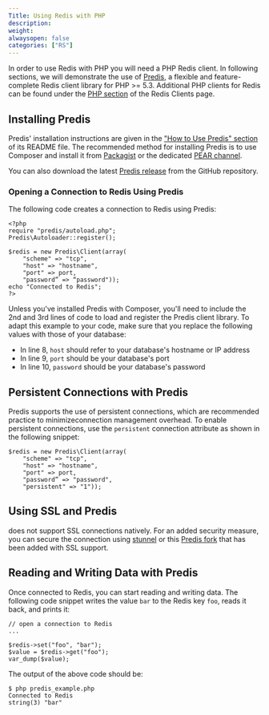 ```yaml
---
Title: Using Redis with PHP
description:
weight:
alwaysopen: false
categories: ["RS"]
---
```


In order to use Redis with PHP you will need a PHP Redis client. In following sections, we will demonstrate the use of [Predis](https://github.com/nrk/predis), a flexible and feature-complete Redis client library for PHP >= 5.3. Additional PHP clients for Redis can be found under the [PHP section](http://redis.io/clients#PHP) of the Redis Clients page.

## Installing Predis

Predis' installation instructions are given in the ["How to Use Predis" section](https://github.com/nrk/predis#how-to-use-predis) of its README file. The recommended method for installing Predis is to use Composer and install it from [Packagist](https://packagist.org/packages/predis/predis) or the dedicated [PEAR channel](http://pear.nrk.io/).

You can also download the latest [Predis release](https://github.com/nrk/predis/releases) from the GitHub repository.

### Opening a Connection to Redis Using Predis

The following code creates a connection to Redis using Predis:

    <?php
    require "predis/autoload.php";
    Predis\Autoloader::register();
    
    $redis = new Predis\Client(array(
        "scheme" => "tcp",
        "host" => "hostname",
        "port" => port,
        "password” => “password"));
    echo "Connected to Redis";
    ?>

Unless you've installed Predis with Composer, you'll need to include the 2nd and 3rd lines of code to load and register the Predis client library. To adapt this example to your code, make sure that you replace the following values with those of your database:

- In line 8, `host` should refer to your database's hostname or IP address
- In line 9, `port` should be your database's port
- In line 10, `password` should be your database's password

## Persistent Connections with Predis

Predis supports the use of persistent connections, which are recommended practice to minimizeconnection management overhead. To enable persistent connections, use the `persistent` connection attribute as shown in the following snippet:

    $redis = new Predis\Client(array(
        "scheme" => "tcp",
        "host" => "hostname",
        "port" => port,
        "password” => "password",
        "persistent" => "1"));

## Using SSL and Predis

does not support SSL connections natively. For an added security measure, you can secure the connection using [stunnel](https://redislabs.com/blog/using-stunnel-to-secure-redis) or this [Predis fork](https://github.com/RedisLabs/predis) that has been added with SSL support.

## Reading and Writing Data with Predis

Once connected to Redis, you can start reading and writing data. The following code snippet writes the value `bar` to the Redis key `foo`, reads it back, and prints it:

    // open a connection to Redis
    ...
 
    $redis->set("foo", "bar");
    $value = $redis->get("foo");
    var_dump($value);

The output of the above code should be:

    $ php predis_example.php
    Connected to Redis
    string(3) "bar"
